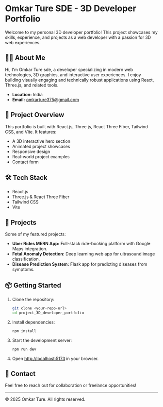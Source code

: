 # Omkar Ture SDE - 3D Developer Portfolio

Welcome to my personal 3D developer portfolio! This project showcases my skills, experience, and projects as a web developer with a passion for 3D web experiences.

## 👨‍💻 About Me

Hi, I'm Omkar Ture sde, a developer specializing in modern web technologies, 3D graphics, and interactive user experiences. I enjoy building visually engaging and technically robust applications using React, Three.js, and related tools.

- **Location:** India
- **Email:** omkarture375@gmail.com

## 🚀 Project Overview

This portfolio is built with React.js, Three.js, React Three Fiber, Tailwind CSS, and Vite. It features:
- A 3D interactive hero section
- Animated project showcases
- Responsive design
- Real-world project examples
- Contact form

## 🛠️ Tech Stack
- React.js
- Three.js & React Three Fiber
- Tailwind CSS
- Vite

## 📂 Projects

Some of my featured projects:
- **Uber Rides MERN App:** Full-stack ride-booking platform with Google Maps integration.
- **Fetal Anomaly Detection:** Deep learning web app for ultrasound image classification.
- **Disease Prediction System:** Flask app for predicting diseases from symptoms.

## 📦 Getting Started

1. Clone the repository:
   ```bash
   git clone <your-repo-url>
   cd project_3D_developer_portfolio
   ```
2. Install dependencies:
   ```bash
   npm install
   ```
3. Start the development server:
   ```bash
   npm run dev
   ```
4. Open [http://localhost:5173](http://localhost:5173) in your browser.

## 📧 Contact

Feel free to reach out for collaboration or freelance opportunities!

---
© 2025 Omkar Ture. All rights reserved.
